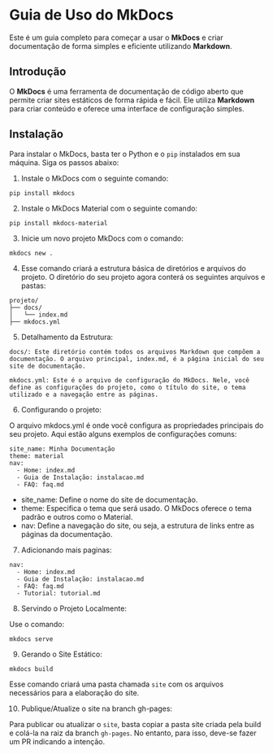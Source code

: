 # Guia de Uso do MkDocs

Este é um guia completo para começar a usar o **MkDocs** e criar documentação de forma simples e eficiente utilizando **Markdown**.

## Introdução

O **MkDocs** é uma ferramenta de documentação de código aberto que permite criar sites estáticos de forma rápida e fácil. Ele utiliza **Markdown** para criar conteúdo e oferece uma interface de configuração simples.

## Instalação

Para instalar o MkDocs, basta ter o Python e o `pip` instalados em sua máquina. Siga os passos abaixo:

1. Instale o MkDocs com o seguinte comando:

```
pip install mkdocs
```
2. Instale o MkDocs Material com o seguinte comando:
```
pip install mkdocs-material
```
3. Inicie um novo projeto MkDocs com o comando:
```
mkdocs new .
```

4. Esse comando criará a estrutura básica de diretórios e arquivos do projeto. O diretório do seu projeto agora conterá os seguintes arquivos e pastas:

```
projeto/
├── docs/
│   └── index.md
├── mkdocs.yml
```

5. Detalhamento da Estrutura:
```
docs/: Este diretório contém todos os arquivos Markdown que compõem a documentação. O arquivo principal, index.md, é a página inicial do seu site de documentação.
```
```
mkdocs.yml: Este é o arquivo de configuração do MkDocs. Nele, você define as configurações do projeto, como o título do site, o tema utilizado e a navegação entre as páginas.
```

6. Configurando o projeto:

O arquivo mkdocs.yml é onde você configura as propriedades principais do seu projeto. Aqui estão alguns exemplos de configurações comuns:
```
site_name: Minha Documentação
theme: material
nav:
  - Home: index.md
  - Guia de Instalação: instalacao.md
  - FAQ: faq.md

```
- site_name: Define o nome do site de documentação.
- theme: Especifica o tema que será usado. O MkDocs oferece o tema padrão e outros como o Material.
- nav: Define a navegação do site, ou seja, a estrutura de links entre as páginas da documentação.

7. Adicionando mais paginas:
```
nav:
  - Home: index.md
  - Guia de Instalação: instalacao.md
  - FAQ: faq.md
  - Tutorial: tutorial.md
```

8. Servindo o Projeto Localmente:

Use o comando:
```
mkdocs serve
```
9. Gerando o Site Estático:
```
mkdocs build
```
Esse comando criará uma pasta chamada `site` com os arquivos necessários para a elaboração do site.

10. Publique/Atualize o site na branch gh-pages:

Para publicar ou atualizar o `site`, basta copiar a pasta site criada pela build e colá-la na raiz da branch `gh-pages`. No entanto, para isso, deve-se fazer um PR indicando a intenção.